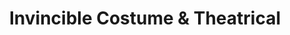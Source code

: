 ---
title: "Invincible Costume & Theatrical"
url: /st-cloud/invincible-costume-und-theatrical/
shop: Kleidung
---